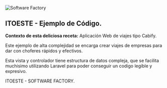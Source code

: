 ![Software Factory](https://i.imgur.com/awN7u8Y.png)
## ITOESTE - Ejemplo de Código.
**Contexto de esta deliciosa receta:**
Aplicación Web de viajes tipo Cabify.

Este ejemplo de alta complejidad se encarga crear viajes de empresas para dar con choferes rápidos y efectivos.

Esta vista y controlador tiene estructura de datos compleja, que se facilita muchisimo utilizando Laravel para poder conseguir un codigo legible y expresivo.

ITOESTE - SOFTWARE FACTORY.